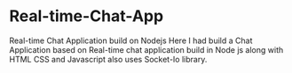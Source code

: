 # Real-time-Chat-App
Real-time Chat Application build on Nodejs
Here I had build a Chat Application based on Real-time chat application build in Node js along with HTML CSS and Javascript also uses Socket-Io library.
